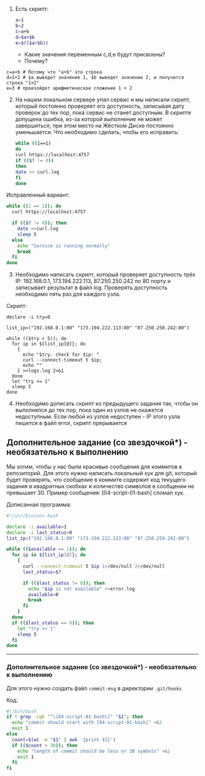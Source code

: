 1. Есть скрипт:
	```bash
	a=1
	b=2
	c=a+b
	d=$a+$b
	e=$(($a+$b))
	```
	* Какие значения переменным c,d,e будут присвоены?
	* Почему?

```
c=a+b # Потому что "a+b" это строка
d=1+2 # $a выведет значение 1, $b выведет значение 2, и получится строка "1+2"
e=3 # произойдет арифметическое сложение 1 + 2
```

2. На нашем локальном сервере упал сервис и мы написали скрипт, который постоянно проверяет его доступность, записывая дату проверок до тех пор, пока сервис не станет доступным. В скрипте допущена ошибка, из-за которой выполнение не может завершиться, при этом место на Жёстком Диске постоянно уменьшается. Что необходимо сделать, чтобы его исправить:
	```bash
	while ((1==1)
	do
	curl https://localhost:4757
	if (($? != 0))
	then
	date >> curl.log
	fi
	done
	```

Исправленный вариант:

```bash
while ((1 == 1)); do
  curl https://localhost:4757

  if (($? != 0)); then
    date >>curl.log
    sleep 5
  else
    echo "Service is running normally"
    break
  fi
done


```

3. Необходимо написать скрипт, который проверяет доступность трёх IP: 192.168.0.1, 173.194.222.113, 87.250.250.242 по 80 порту и записывает результат в файл log. Проверять доступность необходимо пять раз для каждого узла.

Скрипт:

```
declare -i try=0

list_ip=("192.168.0.1:80" "173.194.222.113:80" "87.250.250.242:80")

while (($try < 5)); do
  for ip in ${list_ip[@]}; do
    {
      echo "$try. check for $ip: "
      curl --connect-timeout 5 $ip;
      echo ""
    } >>logs.log 2>&1
  done
  let "try += 1"
  sleep 5
done

```

4. Необходимо дописать скрипт из предыдущего задания так, чтобы он выполнялся до тех пор, пока один из узлов не окажется недоступным. Если любой из узлов недоступен - IP этого узла пишется в файл error, скрипт прерывается

## Дополнительное задание (со звездочкой*) - необязательно к выполнению

Мы хотим, чтобы у нас были красивые сообщения для коммитов в репозиторий. Для этого нужно написать локальный хук для git, который будет проверять, что сообщение в коммите содержит код текущего задания в квадратных скобках и количество символов в сообщении не превышает 30. Пример сообщения: \[04-script-01-bash\] сломал хук.

Дописанная программа:

```bash
#!/usr/bin/env bash

declare -i available=1
declare -i last_status=0
list_ip=("192.168.0.1:80" "173.194.222.113:80" "87.250.250.242:80")

while (($available == 1)); do
  for ip in ${list_ip[@]}; do
    {
      curl --connect-timeout 5 $ip 1>/dev/null 2>/dev/null
      last_status=$?

      if (($last_status != 0)); then
        echo "$ip is not available" >>error.log
        available=0
        break
      fi
    }
  done
  if (($last_status == 0)); then
    let "try += 1"
    sleep 5
  fi
done
```

---

### Дополнительное задание (со звездочкой*) - необязательно к выполнению

Для этого нужно создать файл ```commit-msg``` в директории ```.git/hooks```

Код: 

```bash
#!/bin/bash
if ! grep -iqE "^\[04-script-01-bash\]" "$1"; then
  echo "commit should start with [04-script-01-bash]" >&2
  exit 1
else
  count=$(wc -m "$1" | awk '{print $1}')
  if (($count > 30)); then
    echo "length of commit should be less or 30 symbols" >&2
    exit 1
  fi
fi
```


